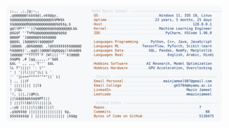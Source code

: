 <picture>
  <source srcset="https://raw.githubusercontent.com/mmazinjameel/mmazinjameel/main/dark_mode.svg?v=1746007878" media="(prefers-color-scheme: dark)">
  <img src="https://raw.githubusercontent.com/mmazinjameel/mmazinjameel/main/light_mode.svg?v=1746007878">
</picture>
